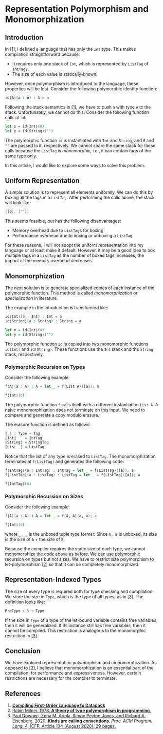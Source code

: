 # Representation Polymorphism and Monomorphization

## Introduction

In [[1](#1)], I defined a language that has only the `Int` type.
This makes compilation straightforward because:
- It requires only one stack of `Int`, which is represented by `ListTag` of `IntTag`s.
- The size of each value is statically-known.

However, once polymorphism is introduced to the language, these properties will be lost.
Consider the following polymorphic identity function:

```agda
id⟨A⟩(a : A) : A = a
```

Following the stack semantics in [[1](#1)], we have to push `a` with type `A` to the stack.
Unfortunately, we cannot do this.
Consider the following function calls of `id`:

```agda
let x = id⟨Int⟩(0)
let y = id⟨String⟩("")
```

The polymorphic function `id` is instantiated with `Int` and `String`, and `0` and `""` are passed to it, respectively.
We cannot share the same stack for these calls because the `ListTag` is *monomorphic*, i.e., it can contain tags of the same type only.

In this article, I would like to explore some ways to solve this problem.

## Uniform Representation

A simple solution is to represent all elements uniformly.
We can do this by boxing all the tags in a `ListTag`.
After performing the calls above, the stack will look like:

```agda
[[0], [""]]
```

This seems feasible, but has the following disadvantages:
- Memory overhead due to `ListTag`s for boxing
- Performance overhead due to boxing or unboxing a `ListTag`

For these reasons, I will not adopt the uniform representation into my language or at least make it default.
However, it may be a good idea to box multiple tags in a `ListTag` as the number of boxed tags increases, the impact of the memory overhead decreases.

## Monomorphization

The next solution is to generate specialized copies of each instance of the polymorphic function.
This method is called *monomorphization* or *specialization* in literature.

The example in the introduction is transformed like:

```agda
id⟨Int⟩(a : Int) : Int = a
id⟨String⟩(a : String) : String = a

let x = id⟨Int⟩(0)
let y = id⟨String⟩("")
```

The polymorphic function `id` is copied into two monomorphic functions `id⟨Int⟩` and `id⟨String⟩`.
These functions use the `Int` stack and the `String` stack, respectively.

### Polymorphic Recursion on Types

Consider the following example:

```agda
f⟨A⟩(a : A) : A = let _ = f⟨List A⟩([a]); a

f⟨Int⟩(0)
```

The polymorphic function `f` calls itself with a different instantiation `List A`.
A naive monomorphization does not terminate on this input.
We need to compare and generate a copy modulo erasure.

The erasure function is defined as follows:

```agda
⟦_⟧ : Type → Tag
⟦Int⟧    = IntTag
⟦String⟧ = StringTag
⟦List _⟧ = ListTag
```

Notice that the list of any type is erased to `ListTag`.
The monomorphization terminates at `f⟨ListTag⟩` and generates the following code:

```agda
f⟨IntTag⟩(a : IntTag) : IntTag = let _ = f⟨ListTag⟩([a]); a
f⟨ListTag⟩(a : ListTag) : ListTag = let _ = f⟨ListTag⟩([a]); a

f⟨IntTag⟩(0)
```

### Polymorphic Recursion on Sizes

Consider the following example:

```agda
f⟨A⟩(a : A) : A = let _ = f⟨A, A⟩(a, a); a

f⟨Int⟩(0)
```

where `_, _` is the unboxed tuple type former.
Since `A, B` is unboxed, its size is the size of `A` + the size of `B`.

Because the compiler requires the static size of each type, we cannot monomorphize the code above as before.
We can use polymorphic recursion on types but not sizes.
We have to restrict size polymorphism to let-polymorphism [[2](#2)] so that it can be completely monomorphized.

## Representation-Indexed Types

The size of every type is required both for type checking and compilation.
We store the size in `Type`, which is the type of all types, as in [[3](#3)].
The definition looks like:

```agda
PreType : ℕ → Type
```

If the size in `Type` of a type of the let-bound variable contains free variables, then it will be generalized.
If its instance still has free variables, then it cannot be compiled.
This restriction is analogous to the monomorphic restriction in [[3](#3)].

## Conclusion

We have explored representation polymorphism and monomorphization.
As opposed to [[3](#3)], I believe that monomorphization is an essential part of the compilation, for performance and expressiveness.
However, certain restrictions are necessary for the compiler to terminate.

## References

1. <a id="user-content-1"></a>[**Compiling First-Order Language to Datapack**](https://github.com/intsuc/blog/blob/main/articles/2021-07-02.md)
2. <a id="user-content-2"></a>[Robin Milner. 1978. **A theory of type polymorphism in programming**.](https://doi.org/10.1016/0022-0000(78)90014-4)
3. <a id="user-content-3"></a>[Paul Downen, Zena M. Ariola, Simon Peyton Jones, and Richard A. Eisenberg. 2020. **Kinds are calling conventions**. <i>Proc. ACM Program. Lang.</i> 4, ICFP, Article 104 (August 2020), 29 pages.](https://doi.org/10.1145/3408986)
